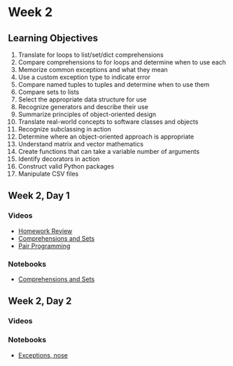 # Week 2

## Learning Objectives

1. Translate for loops to list/set/dict comprehensions
2. Compare comprehensions to for loops and determine when to use each
3. Memorize common exceptions and what they mean
4. Use a custom exception type to indicate error
5. Compare named tuples to tuples and determine when to use them
6. Compare sets to lists
7. Select the appropriate data structure for use
8. Recognize generators and describe their use
9. Summarize principles of object-oriented design
10. Translate real-world concepts to software classes and objects
11. Recognize subclassing in action
12. Determine where an object-oriented approach is appropriate
13. Understand matrix and vector mathematics
14. Create functions that can take a variable number of arguments
15. Identify decorators in action
16. Construct valid Python packages
17. Manipulate CSV files

## Week 2, Day 1
### Videos
* [Homework Review](http://youtu.be/vMp_WgKDmHw)
* [Comprehensions and Sets](http://youtu.be/9H4lQh7rNYk)
* [Pair Programming](http://youtu.be/zmUtq4ILud8)
### Notebooks
* [Comprehensions and Sets](w2d1.ipynb)

## Week 2, Day 2
### Videos
### Notebooks
* [Exceptions, nose](w2d2.ipynb)
